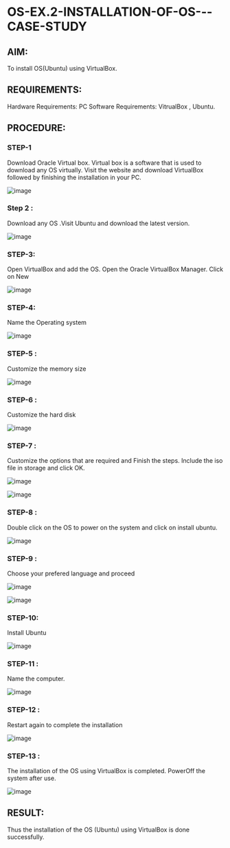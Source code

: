# OS-EX.2-INSTALLATION-OF-OS---CASE-STUDY

## AIM:

To install OS(Ubuntu) using VirtualBox.

## REQUIREMENTS:

  Hardware Requirements: PC 
  Software Requirements: VitrualBox , Ubuntu.


## PROCEDURE:

### STEP-1
Download Oracle Virtual box. Virtual box is a software that is used to download any OS virtually. Visit the website and download VirtualBox followed by finishing the installation in your PC.

![image](https://github.com/Jayabharathi3/OS-EX.2-INSTALLATION-OF-OS---CASE-STUDY/assets/120367796/797066c4-c399-4e3d-9e2a-6877f0ac4ab3)

### Step 2 : 
Download any OS .Visit Ubuntu and download the latest version.

![image](https://github.com/Jayabharathi3/OS-EX.2-INSTALLATION-OF-OS---CASE-STUDY/assets/120367796/f1a54c04-d219-4ead-a8c5-e3923ec1e4c3)


### STEP-3:
 Open VirtualBox and add the OS. Open the Oracle VirtualBox Manager. Click on New

![image](https://github.com/Jayabharathi3/OS-EX.2-INSTALLATION-OF-OS---CASE-STUDY/assets/120367796/d3de789f-cd70-49ff-9197-f213d498fa1c)


### STEP-4:
Name the Operating system

![image](https://github.com/Jayabharathi3/OS-EX.2-INSTALLATION-OF-OS---CASE-STUDY/assets/120367796/43b45653-53a4-4c26-9c23-a6e116fe7bac)


### STEP-5 :
Customize the memory size

![image](https://github.com/Jayabharathi3/OS-EX.2-INSTALLATION-OF-OS---CASE-STUDY/assets/120367796/b29ab2fe-d49d-4ff0-8b9f-6784a5f40b44)


### STEP-6 : 
Customize the hard disk

![image](https://github.com/Jayabharathi3/OS-EX.2-INSTALLATION-OF-OS---CASE-STUDY/assets/120367796/10ccb652-4c23-4c1b-8902-9ea5fd35121c)


### STEP-7 :
Customize the options that are required and Finish the steps. Include the iso file in storage and click OK.

![image](https://github.com/Jayabharathi3/OS-EX.2-INSTALLATION-OF-OS---CASE-STUDY/assets/120367796/6dea865d-8549-4e97-b35a-6388d62a71bf)


![image](https://github.com/Jayabharathi3/OS-EX.2-INSTALLATION-OF-OS---CASE-STUDY/assets/120367796/84914c95-ccfb-4423-bded-9105dd96a951)


### STEP-8 :
Double click on the OS to power on the system and click on install ubuntu.

 ![image](https://github.com/Jayabharathi3/OS-EX.2-INSTALLATION-OF-OS---CASE-STUDY/assets/120367796/a8e6b891-5320-4539-8da5-25b0c5f4258e)


### STEP-9 :
 Choose your prefered language and proceed

 ![image](https://github.com/Jayabharathi3/OS-EX.2-INSTALLATION-OF-OS---CASE-STUDY/assets/120367796/68bbc094-5c90-4939-b655-f4da8e15c3c5)

 ![image](https://github.com/Jayabharathi3/OS-EX.2-INSTALLATION-OF-OS---CASE-STUDY/assets/120367796/94c31f21-86f8-4f23-822f-deae94116819)


### STEP-10:
  Install Ubuntu
  
![image](https://github.com/Jayabharathi3/OS-EX.2-INSTALLATION-OF-OS---CASE-STUDY/assets/120367796/808640a0-7af9-4147-90c5-d44e93a287a1)

### STEP-11 :
  Name the computer.

  ![image](https://github.com/Jayabharathi3/OS-EX.2-INSTALLATION-OF-OS---CASE-STUDY/assets/120367796/ff3740c9-2742-4e6b-9d0e-e184f2a06975)


### STEP-12 :
Restart again to complete the installation


![image](https://github.com/Jayabharathi3/OS-EX.2-INSTALLATION-OF-OS---CASE-STUDY/assets/120367796/9ad3995e-6f57-4ea7-8b02-553eee164ddf)


### STEP-13 : 

 The installation of the OS using VirtualBox is completed. PowerOff the system after use.

![image](https://github.com/Jayabharathi3/OS-EX.2-INSTALLATION-OF-OS---CASE-STUDY/assets/120367796/74b6fd6b-f7cc-4edf-a36b-6778e4f79b2d)


## RESULT:
  Thus the installation of the OS (Ubuntu) using VirtualBox is done successfully.
